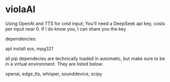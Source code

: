 # violaAI
Using OpenAI and TTS for cmd input; You'll need a DeepSeek api key, costs per input near 0. If I do know you, I can share you the key

dependencies:


apt install sox, mpg321


all pip dependecies are technically loaded in automatic, but make sure to be in a virtual environment. They are listed below:

openai, edge_tts, whisper, sounddevice, scipy

